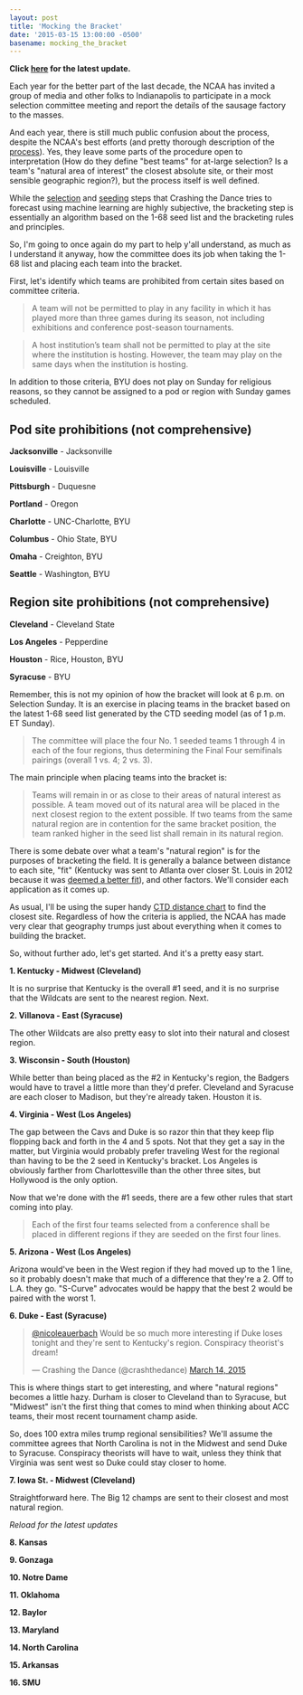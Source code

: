 ```yaml
---
layout: post
title: 'Mocking the Bracket'
date: '2015-03-15 13:00:00 -0500'
basename: mocking_the_bracket
---
```

**Click [here](#latest) for the latest update.**

Each year for the better part of the last decade, the NCAA has invited a group of media
and other folks to Indianapolis to participate in a mock selection committee
meeting and report the details of the sausage factory to the masses.

And each year, there is still much public confusion about the process,
despite the NCAA's best efforts (and pretty thorough description of the
[process](http://i.turner.ncaa.com/dr/ncaa/ncaa7/release/sites/default/files/images/2015/02/16/2014-15_principles_and_procedures.pdf)).
Yes, they leave some parts of the procedure open to interpretation
(How do they define "best teams" for at-large selection? Is a team's "natural
area of interest" the closest absolute site, or their most sensible geographic
region?), but the process itself is well defined.

While the [selection](http://crashingthedance.com/selection) and
[seeding](http://crashingthedance.com/seeding) steps that Crashing the Dance
tries to forecast using machine learning are highly subjective, the bracketing
step is essentially an algorithm based on the 1-68 seed list and the bracketing
rules and principles.

So, I'm going to once again do my part to help y'all understand, as much as I
understand it anyway, how the committee does its job when taking the 1-68 list
and placing each team into the bracket.

First, let's identify which teams are prohibited from certain sites based on
committee criteria.

> A team will not be permitted to play in any facility in which it has played
> more than three games during its season, not including exhibitions and
> conference post-season tournaments.

> A host institution’s team shall not be permitted to play at the site where the
> institution is hosting. However, the team may play on the same days when the
> institution is hosting.

In addition to those criteria, BYU does not play on Sunday for religious
reasons, so they cannot be assigned to a pod or region with Sunday games
scheduled.

<a name='pod-prohibitions'></a>

Pod site prohibitions (not comprehensive)
-----------------------------------------
**Jacksonville** - Jacksonville

**Louisville** - Louisville

**Pittsburgh** - Duquesne

**Portland** - Oregon

**Charlotte** - UNC-Charlotte, BYU

**Columbus** - Ohio State, BYU

**Omaha** - Creighton, BYU

**Seattle** - Washington, BYU

<a name='region-prohibitions'></a>

Region site prohibitions (not comprehensive)
-----------------------------------------
**Cleveland** - Cleveland State

**Los Angeles** - Pepperdine

**Houston** - Rice, Houston, BYU

**Syracuse** - BYU

Remember, this is not my opinion of how the bracket will look at 6 p.m. on
Selection Sunday. It is an exercise in placing teams in the bracket based on the
latest 1-68 seed list generated by the CTD seeding model (as of 1 p.m. ET Sunday).

> The committee will place the four No. 1 seeded teams 1 through 4 in each of
> the four regions, thus determining the Final Four semifinals pairings (overall
> 1 vs. 4; 2 vs. 3).

The main principle when placing teams into the bracket is:

> Teams will remain in or as close to their areas of natural interest as
> possible. A team moved out of its natural area will be placed in the next
> closest region to the extent possible. If two teams from the same natural
> region are in contention for the same bracket position, the team ranked higher
> in the seed list shall remain in its natural region.

There is some debate over what a team's "natural region" is for the purposes of
bracketing the field. It is generally a balance between distance to each site,
"fit" (Kentucky was sent to Atlanta over closer St. Louis in 2012 because it was
[deemed a better fit](http://espn.go.com/mens-college-basketball/tournament/2012/story/_/id/7674260/men-ncaa-tournament-2012-selection-committee-did-best-keep-teams-home)), and other factors. We'll consider each application as it comes up. 

As usual, I'll be using the super handy
[CTD distance chart](http://crashingthedance.com/distance) to find the closest site.
Regardless of how the criteria is applied, the NCAA has made very clear that
geography trumps just about everything when it comes to building the bracket.

So, without further ado, let's get started. And it's a pretty easy start.

**1. Kentucky - Midwest (Cleveland)**

It is no surprise that Kentucky is the overall #1 seed, and it is no surprise
that the Wildcats are sent to the nearest region. Next.

**2. Villanova - East (Syracuse)**

The other Wildcats are also pretty easy to slot into their natural and closest
region.

**3. Wisconsin - South (Houston)**

While better than being placed as the #2 in Kentucky's region, the Badgers would
have to travel a little more than they'd prefer. Cleveland and Syracuse are each
closer to Madison, but they're already taken. Houston it is.

**4. Virginia - West (Los Angeles)**

The gap between the Cavs and Duke is so razor thin that they keep flip flopping
back and forth in the 4 and 5 spots. Not that they get a say in the matter,
but Virginia would probably prefer traveling West for the regional than having
to be the 2 seed in Kentucky's bracket. Los Angeles is obviously farther from
Charlottesville than the other three sites, but Hollywood is the only option.

Now that we're done with the #1 seeds, there are a few other rules that start
coming into play.

> Each of the first four teams selected from a conference shall be placed in different
regions if they are seeded on the first four lines.

**5. Arizona - West (Los Angeles)**

Arizona would've been in the West region if they had moved up to the 1 line, so
it probably doesn't make that much of a difference that they're a 2. Off to L.A.
they go. "S-Curve" advocates would be happy that the best 2 would be paired with
the worst 1.

**6. Duke - East (Syracuse)**

<blockquote class="twitter-tweet" data-conversation="none" lang="en"><p><a
href="https://twitter.com/NicoleAuerbach">@nicoleauerbach</a> Would be so much
more interesting if Duke loses tonight and they&#39;re sent to Kentucky&#39;s
region. Conspiracy theorist&#39;s dream!</p>&mdash; Crashing the Dance
(@crashthedance) <a
href="https://twitter.com/crashthedance/status/576569425899495424">March 14,
2015</a></blockquote>
<script async src="//platform.twitter.com/widgets.js" charset="utf-8"></script>

This is where things start to get interesting, and where "natural regions"
becomes a little hazy. Durham is closer to Cleveland than to Syracuse, but
"Midwest" isn't the first thing that comes to mind when thinking about ACC
teams, their most recent tournament champ aside.

So, does 100 extra miles trump regional sensibilities? We'll assume the
committee agrees that North Carolina is not in the Midwest and send Duke to
Syracuse. Conspiracy theorists will have to wait, unless they think that
Virginia was sent west so Duke could stay closer to home.

**7. Iowa St. - Midwest (Cleveland)**

Straightforward here. The Big 12 champs are sent to their closest and most
natural region.

<a name='latest'></a>
*Reload for the latest updates*

**8. Kansas**

**9. Gonzaga**

**10.  Notre Dame**

**11.  Oklahoma**

**12.  Baylor**

**13.  Maryland**

**14.  North Carolina**

**15.  Arkansas**

**16.  SMU**


